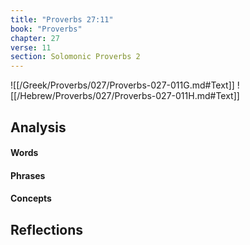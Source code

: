 ```yaml
---
title: "Proverbs 27:11"
book: "Proverbs"
chapter: 27
verse: 11
section: Solomonic Proverbs 2
---
```

![[/Greek/Proverbs/027/Proverbs-027-011G.md#Text]]
![[/Hebrew/Proverbs/027/Proverbs-027-011H.md#Text]]

## Analysis

#### Words

#### Phrases

#### Concepts

## Reflections
